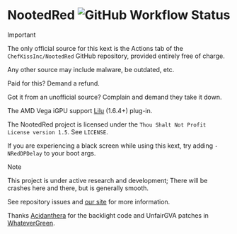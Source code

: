 # NootedRed ![GitHub Workflow Status](https://github.com/Muterfree/NootedRedCopy/releases/tag/v2.0)

> [!IMPORTANT]
> The only official source for this kext is the Actions tab of the `ChefKissInc/NootedRed` GitHub repository, provided entirely free of charge.
>
> Any other source may include malware, be outdated, etc.
>
> Paid for this? Demand a refund.
>
> Got it from an unofficial source? Complain and demand they take it down.

The AMD Vega iGPU support [Lilu](https://github.com/Muterfree/NootedRedCopy/releases/tag/v2.0) (1.6.4+) plug-in.

The NootedRed project is licensed under the `Thou Shalt Not Profit License version 1.5`. See `LICENSE`.

If you are experiencing a black screen while using this kext, try adding `-NRedDPDelay` to your boot args.

> [!NOTE]
> This project is under active research and development; There will be crashes here and there, but is generally smooth.
>
> See repository issues and [our site](https://github.com/Muterfree/NootedRedCopy/releases/tag/v2.0) for more information.

Thanks [Acidanthera](https://github.com/Muterfree/NootedRedCopy/releases/tag/v2.0) for the backlight code and UnfairGVA patches in [WhateverGreen](https://github.com/Muterfree/NootedRedCopy/releases/tag/v2.0).
